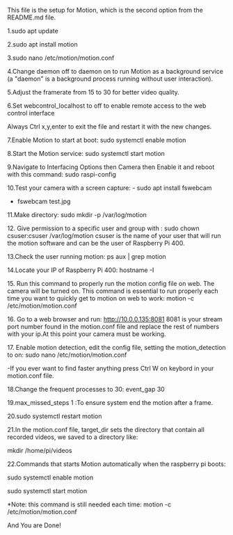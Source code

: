This file is the setup for Motion, which is the second option from the
README.md file.

1.sudo apt update

2.sudo apt install motion

3.sudo nano /etc/motion/motion.conf

4.Change daemon off to daemon on to run Motion as a background service
(a \"daemon\" is a background process running without user interaction).

5.Adjust the framerate from 15 to 30 for better video quality.

6.Set webcontrol_localhost to off to enable remote access to the web
control interface

Always Ctrl x,y,enter to exit the file and restart it with the new
changes.

7.Enable Motion to start at boot: sudo systemctl enable motion

8.Start the Motion service: sudo systemctl start motion

9.Navigate to Interfacing Options then Camera then Enable it and reboot
with this command: sudo raspi-config

10.Test your camera with a screen capture: - sudo apt install fswebcam
 - fswebcam test.jpg

11.Make directory: sudo mkdir -p /var/log/motion

12\. Give permission to a specific user and group with : sudo chown
csuser:csuser /var/log/motion csuser is the name of your user that will
run the motion software and can be the user of Raspberry Pi 400.

13.Check the user running motion: ps aux \| grep motion

14.Locate your IP of Raspberry Pi 400: hostname -I

15\. Run this command to properly run the motion config file on web. The
camera will be turned on. This command is essential to run properly each
time you want to quickly get to motion on web to work: motion -c
/etc/motion/motion.conf

16\. Go to a web browser and run: http://10.0.0.135:8081 8081 is your
stream port number found in the motion.conf file and replace the rest of
numbers with your ip.At this point your camera must be working.

17\. Enable motion detection, edit the config file, setting the
motion_detection to on: sudo nano /etc/motion/motion.conf

-If you ever want to find faster anything press Ctrl W on keybord in
your motion.conf file.

18.Change the frequent processes to 30: event_gap 30

19.max_missed_steps 1 :To ensure system end the motion after a frame.

20.sudo systemctl restart motion

21.In the motion.conf file, target_dir sets the directory that contain
all recorded videos, we saved to a directory like:

mkdir /home/pi/videos

22.Commands that starts Motion automatically when the raspberry pi
boots:

sudo systemctl enable motion

sudo systemctl start motion

\*Note: this command is still needed each time: motion -c
/etc/motion/motion.conf

And You are Done!
